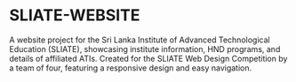 # SLIATE-WEBSITE
A website project for the Sri Lanka Institute of Advanced Technological Education (SLIATE), showcasing institute information, HND programs, and details of affiliated ATIs. Created for the SLIATE Web Design Competition by a team of four, featuring a responsive design and easy navigation.
